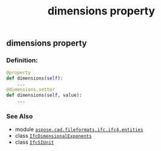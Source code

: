 ﻿---
title: dimensions property
second_title: Aspose.CAD for Python via .NET API References
description: 
type: docs
weight: 40
url: /python-net/aspose.cad.fileformats.ifc.ifc4.entities/ifcsiunit/dimensions/
is_root: false
---

## dimensions property

### Definition:
```python
@property
def dimensions(self):
    ...
@dimensions.setter
def dimensions(self, value):
    ...
```

### See Also
* module [`aspose.cad.fileformats.ifc.ifc4.entities`](../../)
* class [`IfcDimensionalExponents`](/cad/python-net/aspose.cad.fileformats.ifc.ifc4.entities/ifcdimensionalexponents)
* class [`IfcSIUnit`](/cad/python-net/aspose.cad.fileformats.ifc.ifc4.entities/ifcsiunit)
